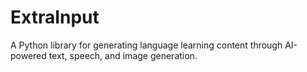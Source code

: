 # ExtraInput

A Python library for generating language learning content through AI-powered text, speech, and image generation.